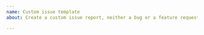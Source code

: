 ```yaml
---
name: Custom issue template
about: Create a custom issue report, neither a bug or a feature request.

---
```



